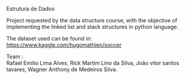 Estrutura de Dados

Project requested by the data structure course, with the objective of implementing the linked list and stack structures in python language.

The dataset used can be found in: https://www.kaggle.com/hugomathien/soccer

Team :  
Rafael Emilio Lima Alves,
Rick Martím Lino da Silva,
João vitor santos tavares,
Wagner Anthony de Medeiros Silva.